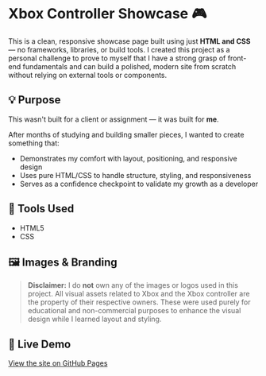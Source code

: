 # Xbox Controller Showcase 🎮

This is a clean, responsive showcase page built using just **HTML and CSS** — no frameworks, libraries, or build tools. I created this project as a personal challenge to prove to myself that I have a strong grasp of front-end fundamentals and can build a polished, modern site from scratch without relying on external tools or components.

## 💡 Purpose

This wasn't built for a client or assignment — it was built for **me**.

After months of studying and building smaller pieces, I wanted to create something that:
- Demonstrates my comfort with layout, positioning, and responsive design
- Uses pure HTML/CSS to handle structure, styling, and responsiveness
- Serves as a confidence checkpoint to validate my growth as a developer

## 🧰 Tools Used

- HTML5
- CSS

## 🖼️ Images & Branding

> **Disclaimer:** I do **not** own any of the images or logos used in this project. All visual assets related to Xbox and the Xbox controller are the property of their respective owners. These were used purely for educational and non-commercial purposes to enhance the visual design while I learned layout and styling.

## 🔗 Live Demo

[View the site on GitHub Pages](https://mattregi.github.io/Xbox-Controller-Showcase/)
